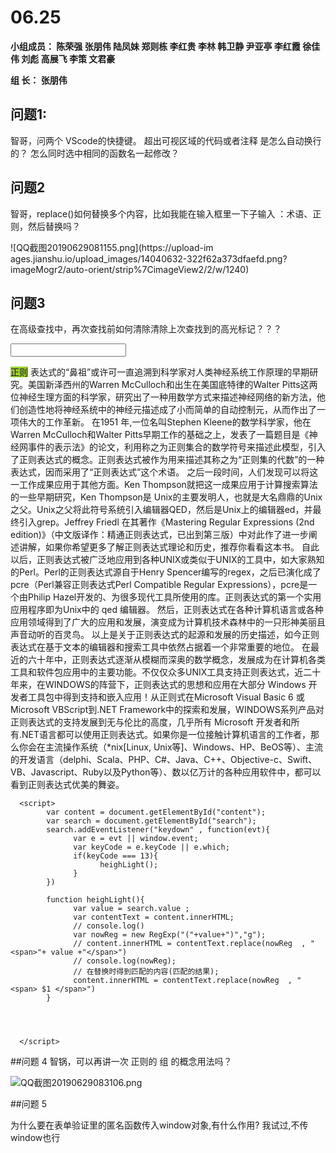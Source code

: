 # **06.25**

**小组成员： 陈荣强 张朋伟 陆凤妹  郑则栋 李红贵 李林 韩卫静 尹亚亭 李红霞  徐佳伟  刘彪  高展飞 李策  文君豪**

**组       长： 张朋伟**


## 问题1: 
智哥，问两个 VScode的快捷键。  超出可视区域的代码或者注释 是怎么自动换行的？   怎么同时选中相同的函数名一起修改？

## 问题2 
智哥，replace()如何替换多个内容，比如我能在输入框里一下子输入 ：术语、正则，然后替换吗？

![QQ截图20190629081155.png](https://upload-im
ages.jianshu.io/upload_images/14040632-322f62a373dfaefd.png?imageMogr2/auto-orient/strip%7CimageView2/2/w/1240)

## 问题3
 在高级查找中，再次查找前如何清除清除上次查找到的高光标记？？？

<!DOCTYPE html>
<html lang="en">
<head>
      <meta charset="UTF-8">
      <meta name="viewport" content="width=device-width, initial-scale=1.0">
      <meta http-equiv="X-UA-Compatible" content="ie=edge">
      <title>Document</title>
      <style>
            span{
                  background: yellowgreen;
            }
      </style>

</head>
<body>
      <input type="text" id="search"> 
      <p id="content">
                  <span>正则</span>  表达式的“鼻祖”或许可一直追溯到科学家对人类神经系统工作原理的早期研究。美国新泽西州的Warren McCulloch和出生在美国底特律的Walter Pitts这两位神经生理方面的科学家，研究出了一种用数学方式来描述神经网络的新方法，他们创造性地将神经系统中的神经元描述成了小而简单的自动控制元，从而作出了一项伟大的工作革新。
                  在1951 年,一位名叫Stephen Kleene的数学科学家，他在Warren McCulloch和Walter Pitts早期工作的基础之上，发表了一篇题目是《神经网事件的表示法》的论文，利用称之为正则集合的数学符号来描述此模型，引入了正则表达式的概念。正则表达式被作为用来描述其称之为“正则集的代数”的一种表达式，因而采用了“正则表达式”这个术语。
                  之后一段时间，人们发现可以将这一工作成果应用于其他方面。Ken Thompson就把这一成果应用于计算搜索算法的一些早期研究，Ken Thompson是 Unix的主要发明人，也就是大名鼎鼎的Unix之父。Unix之父将此符号系统引入编辑器QED，然后是Unix上的编辑器ed，并最终引入grep。Jeffrey Friedl 在其著作《Mastering Regular Expressions (2nd edition)》（中文版译作：精通正则表达式，已出到第三版）中对此作了进一步阐述讲解，如果你希望更多了解正则表达式理论和历史，推荐你看看这本书。
                  自此以后，正则表达式被广泛地应用到各种UNIX或类似于UNIX的工具中，如大家熟知的Perl。Perl的正则表达式源自于Henry Spencer编写的regex，之后已演化成了pcre（Perl兼容正则表达式Perl Compatible Regular Expressions），pcre是一个由Philip Hazel开发的、为很多现代工具所使用的库。正则表达式的第一个实用应用程序即为Unix中的 qed 编辑器。
                  然后，正则表达式在各种计算机语言或各种应用领域得到了广大的应用和发展，演变成为计算机技术森林中的一只形神美丽且声音动听的百灵鸟。
                  以上是关于正则表达式的起源和发展的历史描述，如今正则表达式在基于文本的编辑器和搜索工具中依然占据着一个非常重要的地位。
                  在最近的六十年中，正则表达式逐渐从模糊而深奥的数学概念，发展成为在计算机各类工具和软件包应用中的主要功能。不仅仅众多UNIX工具支持正则表达式，近二十年来，在WINDOWS的阵营下，正则表达式的思想和应用在大部分 Windows 开发者工具包中得到支持和嵌入应用！从正则式在Microsoft Visual Basic 6 或 Microsoft VBScript到.NET Framework中的探索和发展，WINDOWS系列产品对正则表达式的支持发展到无与伦比的高度，几乎所有 Microsoft 开发者和所有.NET语言都可以使用正则表达式。如果你是一位接触计算机语言的工作者，那么你会在主流操作系统（*nix[Linux, Unix等]、Windows、HP、BeOS等）、主流的开发语言（delphi、Scala、PHP、C#、Java、C++、Objective-c、Swift、VB、Javascript、Ruby以及Python等）、数以亿万计的各种应用软件中，都可以看到正则表达式优美的舞姿。
      </p>

      <script>
            var content = document.getElementById("content");
            var search = document.getElementById("search");
            search.addEventListener("keydown" , function(evt){
                  var e = evt || window.event;
                  var keyCode = e.keyCode || e.which;
                  if(keyCode === 13){
                        heighLight();
                  }
            })
            
            function heighLight(){
                  var value = search.value ; 
                  var contentText = content.innerHTML;
                  // console.log()
                  var nowReg = new RegExp("("+value+")","g");
                  // content.innerHTML = contentText.replace(nowReg  , "<span>"+ value +"</span>")
                  // console.log(nowReg);
                  // 在替换时得到匹配的内容(匹配的结果);
                  content.innerHTML = contentText.replace(nowReg  , "<span> $1 </span>")
            }


            

      </script>
</body>
</html>
##问题 4
智锅，可以再讲一次 正则的 组 的概念用法吗？

![QQ截图20190629083106.png](https://upload-images.jianshu.io/upload_images/14040632-df7912705db40f4e.png?imageMogr2/auto-orient/strip%7CimageView2/2/w/1240)


##问题 5

为什么要在表单验证里的匿名函数传入window对象,有什么作用?
我试过,不传window也行